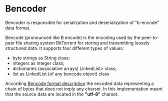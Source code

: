 # Bencoder

<p>
  Bencoder is responsible for serialization and deserialization of "b-encode" data format.
</p>

<p>
  Bencode (pronounced like B encode) is the encoding used by the peer-to-peer file sharing
system BitTorrent for storing and transmitting loosely structured data.
It supports four different types of values:
  <ul>
      <li>byte strings as String class;</li>
      <li>integers as Integer class;</li>
      <li>dictionaries (associative arrays) LinkedList<Entry<String, ?>> class;</li>
      <li>list as LinkedList (of any bencode object) class</li>
  </ul>
</p>

<p>
  According <a href="https://ru.wikipedia.org/wiki/Bencode">Bencode format description</a>
the encoded data representing a chain of bytes that does not imply any charset.
In this implementation meant that the source data are located in the <b>"utf-8"</b> charset.
</p>